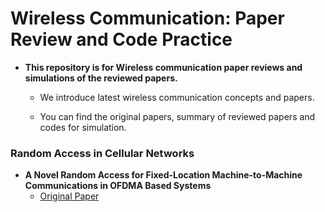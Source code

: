 # Wireless Communication: Paper Review and Code Practice
* **This repository is for Wireless communication paper reviews and simulations of the reviewed papers.**

  * We introduce latest wireless communication concepts and papers.

   * You can find the original papers, summary of reviewed papers and codes for simulation.

### Random Access in Cellular Networks
* **A Novel Random Access for Fixed-Location Machine-to-Machine Communications in OFDMA Based Systems**
  * [Original Paper](https://ieeexplore.ieee.org/abstract/document/6249701)

